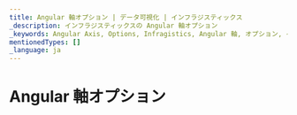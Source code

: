 ```yaml
---
title: Angular 軸オプション | データ可視化 | インフラジスティックス
_description: インフラジスティックスの Angular 軸オプション
_keywords: Angular Axis, Options, Infragistics, Angular 軸, オプション, インフラジスティックス
mentionedTypes: []
_language: ja
---
```


# Angular 軸オプション

<!-- talk about axis titles, labels, ranges, scales (log)

TODO combine

category-chart-axis-options.md
data-chart-axis-settings.md
-->
